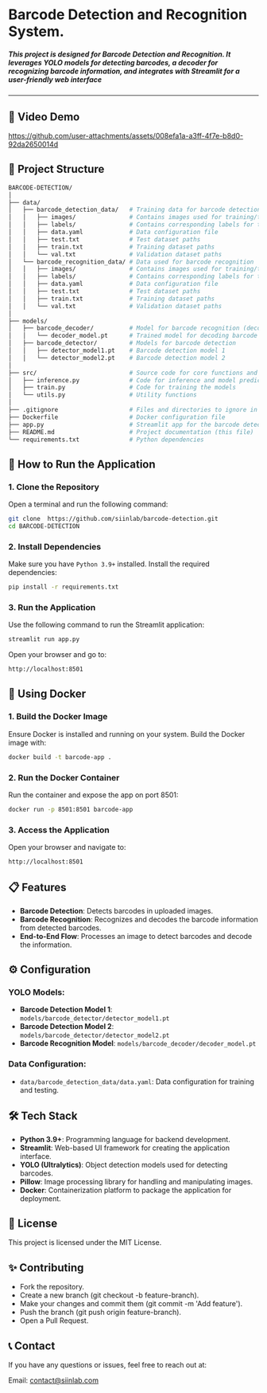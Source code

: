 # Barcode Detection and Recognition System.

##### This project is designed for Barcode Detection and Recognition. It leverages YOLO models for detecting barcodes, a decoder for recognizing barcode information, and integrates with Streamlit for a user-friendly web interface
---
## 🎥 Video Demo
https://github.com/user-attachments/assets/008efa1a-a3ff-4f7e-b8d0-92da2650014d

## 📑 Project Structure

```bash
BARCODE-DETECTION/
│
├── data/
│   ├── barcode_detection_data/   # Training data for barcode detection
│   │   ├── images/               # Contains images used for training/testing
│   │   ├── labels/               # Contains corresponding labels for the images
│   │   ├── data.yaml             # Data configuration file
│   │   ├── test.txt              # Test dataset paths
│   │   ├── train.txt             # Training dataset paths
│   │   └── val.txt               # Validation dataset paths
│   └── barcode_recognition_data/ # Data used for barcode recognition
│   │   ├── images/               # Contains images used for training/testing
│   │   ├── labels/               # Contains corresponding labels for the images
│   │   ├── data.yaml             # Data configuration file
│   │   ├── test.txt              # Test dataset paths
│   │   ├── train.txt             # Training dataset paths
│   │   └── val.txt               # Validation dataset paths
│
├── models/                       
│   ├── barcode_decoder/          # Model for barcode recognition (decoder)
│   │   └── decoder_model.pt      # Trained model for decoding barcode data
│   ├── barcode_detector/         # Models for barcode detection
│   │   ├── detector_model1.pt    # Barcode detection model 1
│   │   └── detector_model2.pt    # Barcode detection model 2
│
├── src/                          # Source code for core functions and utilities
│   ├── inference.py              # Code for inference and model predictions
│   ├── train.py                  # Code for training the models
│   └── utils.py                  # Utility functions
│
├── .gitignore                    # Files and directories to ignore in Git
├── Dockerfile                    # Docker configuration file
├── app.py                        # Streamlit app for the barcode detection and recognition system
├── README.md                     # Project documentation (this file)
└── requirements.txt              # Python dependencies

```
## 🚀 How to Run the Application

### 1. Clone the Repository
Open a terminal and run the following command:

```bash
git clone  https://github.com/siinlab/barcode-detection.git
cd BARCODE-DETECTION
```
### 2. Install Dependencies
Make sure you have `Python 3.9+` installed. Install the required dependencies:

```bash
pip install -r requirements.txt
```
### 3. Run the Application
Use the following command to run the Streamlit application:

```bash
streamlit run app.py
```
Open your browser and go to:

```bash
http://localhost:8501
```
## 🐳 Using Docker
### 1. Build the Docker Image
Ensure Docker is installed and running on your system. Build the Docker image with:

```bash
docker build -t barcode-app .
```
### 2. Run the Docker Container
Run the container and expose the app on port 8501:

```bash
docker run -p 8501:8501 barcode-app
```
### 3. Access the Application
Open your browser and navigate to:

```bash
http://localhost:8501
```
## 📋 Features
- **Barcode Detection**: Detects barcodes in uploaded images.
- **Barcode Recognition**: Recognizes and decodes the barcode information from detected barcodes.
- **End-to-End Flow**: Processes an image to detect barcodes and decode the information.

## ⚙️ Configuration
### YOLO Models:
- **Barcode Detection Model 1**: `models/barcode_detector/detector_model1.pt`
- **Barcode Detection Model 2**: `models/barcode_detector/detector_model2.pt`
- **Barcode Recognition Model**: `models/barcode_decoder/decoder_model.pt`
### Data Configuration:
- `data/barcode_detection_data/data.yaml`: Data configuration for training and testing.

## 🛠️ Tech Stack
- **Python 3.9+**: Programming language for backend development.
- **Streamlit**: Web-based UI framework for creating the application interface.
- **YOLO (Ultralytics)**: Object detection models used for detecting barcodes.
- **Pillow**: Image processing library for handling and manipulating images.
- **Docker**: Containerization platform to package the application for deployment.

## 📄 License
This project is licensed under the MIT License.

## ✨ Contributing
- Fork the repository.
- Create a new branch (git checkout -b feature-branch).
- Make your changes and commit them (git commit -m 'Add feature').
- Push the branch (git push origin feature-branch).
- Open a Pull Request.



## 📞 Contact
If you have any questions or issues, feel free to reach out at:

Email: contact@siinlab.com


